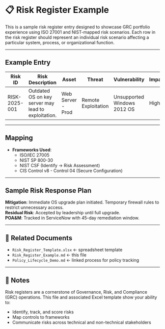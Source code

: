 # 📋 Risk Register Example

This is a sample risk register entry designed to showcase GRC portfolio experience using ISO 27001 and NIST-mapped risk scenarios. Each row in the risk register should represent an individual risk scenario affecting a particular system, process, or organizational function.

---

## Example Entry

| **Risk ID** | **Risk Description**                                  | **Asset**             | **Threat**                | **Vulnerability**                        | **Impact** | **Likelihood** | **Risk Score** | **Control**                            | **Owner**        | **Status**      |
|------------|--------------------------------------------------------|------------------------|----------------------------|------------------------------------------|-----------|----------------|----------------|----------------------------------------|------------------|------------------|
| RISK-2025-001 | Outdated OS on key server may lead to exploitation. | Web Server - Prod      | Remote Exploitation       | Unsupported Windows 2012 OS              | High      | Medium         | High           | Upgrade to supported OS & patching     | Infra Manager    | Open             |

---

## Mapping

- **Frameworks Used**:
  - ISO/IEC 27005
  - NIST SP 800-30
  - NIST CSF (Identify → Risk Assessment)
  - CIS Control v8 - Control 04 (Secure Configuration)
  
---

## Sample Risk Response Plan

**Mitigation**: Immediate OS upgrade plan initiated. Temporary firewall rules to restrict unnecessary access.  
**Residual Risk**: Accepted by leadership until full upgrade.  
**POA&M**: Tracked in ServiceNow with 45-day remediation window.

---

## 📎 Related Documents

- `Risk_Register_Template.xlsx` ← spreadsheet template
- `Risk_Register_Example.md` ← this file
- `Policy_Lifecycle_Demo.md` ← linked process for policy tracking

---

## 🧠 Notes

Risk registers are a cornerstone of Governance, Risk, and Compliance (GRC) operations. This file and associated Excel template show your ability to:

- Identify, track, and score risks
- Map controls to frameworks
- Communicate risks across technical and non-technical stakeholders

